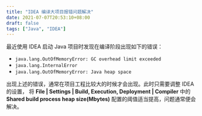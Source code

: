 ```yaml
---
title: "IDEA 编译大项目报错问题解决"
date: 2021-07-07T20:53:10+08:00
draft: false
tags: ["Java", "IDEA"]
---
```


最近使用 IDEA 启动 Java 项目时发现在编译阶段出现如下的错误：

- `java.lang.OutOfMemoryError: GC overhead limit exceeded`
- `java.lang.InternalError`
- `java.lang.OutOfMemoryError: Java heap space`

出现上述的错误，通常在项目工程比较大的时候才会出现。此时只需要调整 IDEA 的设置，
将 **File | Settings | Build, Execution, Deployment | Compiler** 中的 
**Shared build process heap size(Mbytes)** 配置的阈值适当提高，问题通常便会解决。

